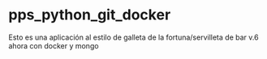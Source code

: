 # pps_python_git_docker
Esto es una aplicación al estilo de galleta de la fortuna/servilleta de bar v.6 ahora con docker y mongo
